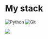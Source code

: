 # My stack

![Python](https://img.shields.io/badge/-Python-blue?logo=python&logoColor=white&style=flat-square)
![Git](https://img.shields.io/badge/-Git-black?logo=git&logoColor=white&style=flat-square)

<img src="https://github-readme-stats.vercel.app/api?username=platonovdi&show_icons=true&count_private=true&theme=graywhite">
